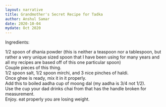 ```yaml
---
layout: narrative
title: Grandmother's Secret Recipe for Tadka
author: Anshul Samar
date: 2020-10-04
mydate: Oct 2020
---
```


Ingredients:  

1/2 spoon of dhania powder (this is neither a teaspoon nor a tablespoon, but rather a very unique sized spoon that I have been using for many years and all my recipes are based off of this one particular spoon)   
Couple pieces of this thing.  
1/2 spoon salt, 1/2 spoon mirchi, and 3 nice pinches of haldi.  
Once ghee is ready, mix it in it properly.   
Add this to boiled aadha cup of moong dal (my aadha is 3/4 not 1/2).   
Use the cup your dad drinks chai from that has the handle broken for measurement.    
Enjoy. eat properly you are losing weight.  


